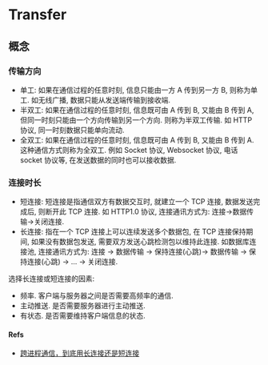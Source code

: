 # Transfer

## 概念
### 传输方向
* 单工: 如果在通信过程的任意时刻, 信息只能由一方 A 传到另一方 B, 则称为单工. 如无线广播, 数据只能从发送端传输到接收端.
* 半双工: 如果在通信过程的任意时刻, 信息既可由 A 传到 B, 又能由 B 传到 A, 但同一时刻只能由一个方向传输到另一个方向. 则称为半双工传输. 如 HTTP 协议, 同一时刻数据只能单向流动.
* 全双工: 如果在通信过程的任意时刻, 信息既可由 A 传到 B, 又能由 B 传到 A. 这种通信方式则称为全双工. 例如 Socket 协议, Websocket 协议, 电话 socket 协议等, 在发送数据的同时也可以接收数据.

### 连接时长
* 短连接: 短连接是指通信双方有数据交互时, 就建立一个 TCP 连接, 数据发送完成后, 则断开此 TCP 连接. 如 HTTP1.0 协议, 连接通讯方式为: 连接->数据传输->关闭连接.
* 长连接: 指在一个 TCP 连接上可以连续发送多个数据包, 在 TCP 连接保持期间, 如果没有数据包发送, 需要双方发送心跳检测包以维持此连接. 如数据库连接池, 连接通讯方式为: 连接 -> 数据传输 -> 保持连接(心跳)-> 数据传输 -> 保持连接(心跳) -> ... -> 关闭连接.

选择长连接或短连接的因素:
* 频率. 客户端与服务器之间是否需要高频率的通信.
* 主动推送. 是否需要服务器进行主动推送.
* 有状态. 是否需要维持客户端信息的状态.

#### Refs
* [跨进程通信，到底用长连接还是短连接](https://mp.weixin.qq.com/s/b4JqYx4ZhcTyazU_IEhQyQ)
